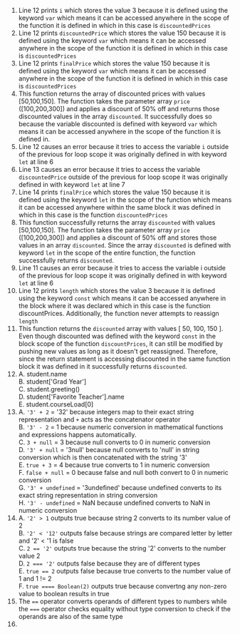 1. Line 12 prints `i` which stores the value 3 because it is defined using the keyword `var` which means it can be accessed anywhere in the scope of the function it is defined in which in this case is `discountedPrices`
2. Line 12 prints `discountedPrice` which stores the value 150 because it is defined using the keyword `var` which means it can be accessed anywhere in the scope of the function it is defined in which in this case is `discountedPrices`
3. Line 12 prints `finalPrice` which stores the value 150 because it is defined using the keyword `var` which means it can be accessed anywhere in the scope of the function it is defined in which in this case is `discountedPrices`
4. This function returns the array of discounted prices with values [50,100,150]. The function takes the parameter array  `price` ([100,200,300]) and applies a discount of 50% off and returns those discounted values in the array `discounted`. It successfully does so because the variable discounted is defined with keyword `var` which means it can be accessed anywhere in the scope of the function it is defined in.
5. Line 12 causes an error because it tries to access the variable `i` outside of the previous for loop scope it was originally defined in with keyword `let` at line 6
6. Line 13 causes an error because it tries to access the variable `discountedPrice` outside of the previous for loop scope it was originally defined in with keyword `let` at line 7
7. Line 14 prints `finalPrice` which stores the value 150 because it is defined using the keyword `let` in the scope of the function which means it can be accessed anywhere within the same block it was defined in which in this case is the function `discountedPrices`
8. This function successfully returns the array `discounted` with values [50,100,150]. The function takes the parameter array `price` ([100,200,300]) and applies a discount of 50% off and stores those values in an array `discounted`. Since the array `discounted` is defined with keyword `let` in the scope of the entire function, the function successfully returns `discounted`.
9. Line 11 causes an error because it tries to access the variable i outside of the previous for loop scope it was originally defined in with keyword `let` at line 6
10. Line 12 prints `length` which stores the value 3 because it is defined using the keyword `const` which means it can be accessed anywhere in the block where it was declared which in this case is the function discountPrices. Additionally, the function never attempts to reassign `length`
11. This function returns the `discounted` array with values [ 50, 100, 150 ]. Even though discounted was defined with the keyword `const` in the block scope of the function `discountPrices`, it can still be modified by pushing new values as long as it doesn't get reassigned. Therefore, since the return statement is accessing discounted in the same function block it was defined in it successfully returns `discounted`.
12. A. student.name <br>
    B. student['Grad Year'] <br>
    C. student.greeting() <br>
    D. student['Favorite Teacher'].name <br>
    E. student.courseLoad[0] <br>
13. A. `'3' + 2` = '32' because integers map to their exact string representation and `+` acts as the concatenator operator <br>
    B. `'3' - 2` = 1 because numeric conversion in mathematical functions and expressions happens automatically. <br>
    C. `3 + null` = 3 because null converts to 0 in numeric conversion <br>
    D. `'3' + null` = '3null' because null converts to 'null' in string conversion which is then concatenated with the string '3' <br>
    E. `true + 3` = 4 because true converts to 1 in numeric conversion <br>
    F. `false + null` = 0 because false and null both convert to 0 in numeric conversion <br>
    G. `'3' + undefined` = '3undefined' because undefined converts to its exact string representation in string conversion <br>
    H. `'3' - undefined` = NaN because undefined converts to NaN in numeric conversion <br>
14. A. `'2' > 1` outputs true because string 2 converts to its number value of 2 <br>
    B. `'2' < '12'` outputs false because strings are compared letter by letter and '2' < '1 is false <br>
    C. `2 == '2'` outputs true because the string '2' converts to the number value 2 <br>
    D. `2 === '2'` outputs false because they are of different types <br>
    E. `true == 2` outputs false because true converts to the number value of 1 and 1 != 2<br>
    F. `true ==== Boolean(2)` outputs true because convertng any non-zero value to boolean results in true<br>
15. The `==` operator converts operands of different types to numbers while the `===` operator checks equality without type conversion to check if the operands are also of the same type
16. 

    
